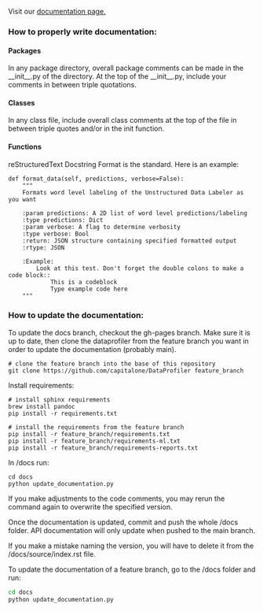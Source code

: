 Visit our [documentation page.](https://github.cloud.capitalone.com/pages/data-innovation/data-profiler/)

### How to properly write documentation:  

#### Packages  
In any package directory, overall package comments can be made in the 
\_\_init\_\_.py of the directory. At the top of the \_\_init\_\_.py,
include your comments in between triple quotations.

#### Classes  
In any class file, include overall class comments at the top of the file
in between triple quotes and/or in the init function.

#### Functions  
reStructuredText Docstring Format is the standard. Here is an example:

    def format_data(self, predictions, verbose=False):
        """
        Formats word level labeling of the Unstructured Data Labeler as you want
        
        :param predictions: A 2D list of word level predictions/labeling
        :type predictions: Dict
        :param verbose: A flag to determine verbosity
        :type verbose: Bool
        :return: JSON structure containing specified formatted output
        :rtype: JSON
        
        :Example:
            Look at this test. Don't forget the double colons to make a code block::
                This is a codeblock
                Type example code here
        """

### How to update the documentation:

To update the docs branch, checkout the gh-pages branch. Make sure it is up to
date, then clone the dataprofiler from the feature branch you want in order to
update the documentation (probably main).

    # clone the feature branch into the base of this repository
    git clone https://github.com/capitalone/DataProfiler feature_branch

Install requirements:

    # install sphinx requirements
    brew install pandoc
    pip install -r requirements.txt
    
    # install the requirements from the feature branch
    pip install -r feature_branch/requirements.txt
    pip install -r feature_branch/requirements-ml.txt
    pip install -r feature_branch/requirements-reports.txt

In /docs run:

    cd docs
    python update_documentation.py

If you make adjustments to the code comments, you may rerun the command again to
 overwrite the specified version. 

Once the documentation is updated, commit and push the whole 
/docs folder. API documentation will only update when pushed to the main 
branch. 

If you make a mistake naming the version, you will have to delete it from
the /docs/source/index.rst file.

To update the documentation of a feature branch, go to the /docs folder
and run:
```bash
cd docs
python update_documentation.py
```







